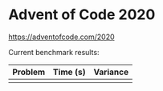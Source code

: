 Advent of Code 2020
===================

https://adventofcode.com/2020

Current benchmark results:

|Problem|Time (s)|Variance|
|-|-|-|
||||
